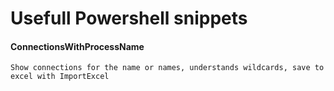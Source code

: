# Usefull Powershell snippets
#### ConnectionsWithProcessName
    Show connections for the name or names, understands wildcards, save to excel with ImportExcel
